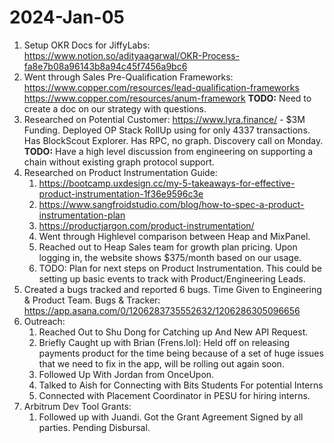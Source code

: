 # 2024-Jan-05

1. Setup OKR Docs for JiffyLabs: https://www.notion.so/adityaagarwal/OKR-Process-fa8e7b08a96143b8a94c45f7456a9bc6
2. Went through Sales Pre-Qualification Frameworks:
   https://www.copper.com/resources/lead-qualification-frameworks
   https://www.copper.com/resources/anum-framework
   **TODO:** Need to create a doc on our strategy with questions. 
3. Researched on Potential Customer: 
   https://www.lyra.finance/ - $3M Funding. Deployed OP Stack RollUp using for only 4337 transactions. Has BlockScout Explorer. Has RPC, no graph. Discovery call on Monday.
   **TODO:** Have a high level discussion from engineering on supporting a chain without existing graph protocol support.
4. Researched on Product Instrumentation Guide:
	1. https://bootcamp.uxdesign.cc/my-5-takeaways-for-effective-product-instrumentation-1f36e9596c3e
	2. https://www.sangfroidstudio.com/blog/how-to-spec-a-product-instrumentation-plan
	3. https://productjargon.com/product-instrumentation/
	4. Went through Highlevel comparison between Heap and MixPanel.
	5. Reached out to Heap Sales team for growth plan pricing. Upon logging in, the website shows $375/month based on our usage.
	6. TODO: Plan for next steps on Product Instrumentation. This could be setting up basic events to track with Product/Engineering Leads.
5. Created a bugs tracked and reported 6 bugs. Time Given to Engineering & Product Team.
   Bugs & Tracker: https://app.asana.com/0/1206283735552632/1206286305096656
6. Outreach:
	1. Reached Out to Shu Dong for Catching up And New API Request.
	2. Briefly Caught up with Brian (Frens.lol): Held off on releasing payments product for the time being because of a set of huge issues that we need to fix in the app, will be rolling out again soon.
	3. Followed Up With Jordan from OnceUpon.
	4. Talked to Aish for Connecting with Bits Students For potential Interns
	5. Connected with Placement Coordinator in PESU for hiring interns.
7. Arbitrum Dev Tool Grants:
	1. Followed up with Juandi. Got the Grant Agreement Signed by all parties. Pending Disbursal.